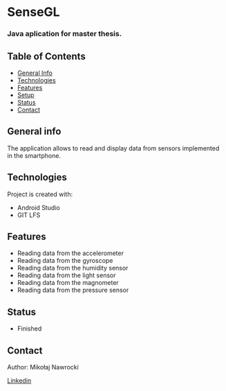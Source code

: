 # SenseGL



### Java aplication for master thesis.

## Table of Contents


- [General Info](#general-info)
- [Technologies](#technologies)
- [Features](#features)
- [Setup](#setup)
- [Status](#status)
- [Contact](#contact)


## General info


The application allows to read and display data from sensors implemented in the smartphone.

## Technologies


Project is created with:

- Android Studio
- GIT LFS

## Features

- Reading data from the accelerometer
- Reading data from the gyroscope
- Reading data from the humidity sensor
- Reading data from the light sensor
- Reading data from the magnometer
- Reading data from the pressure sensor

## Status

* Finished

## Contact


Author: Mikołaj Nawrocki

[Linkedin](https://www.linkedin.com/in/mikołaj-nawrocki/)

